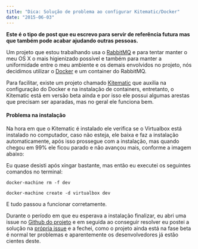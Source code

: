 ```yaml
---
title: "Dica: Solução de problema ao configurar Kitematic/Docker"
date: "2015-06-03"
---
```


**Este é o tipo de post que eu escrevo para servir de referência futura mas que também pode acabar ajudando outras
pessoas.**

Um projeto que estou trabalhando usa o [RabbitMQ](https://www.rabbitmq.com) e para tentar manter o meu OS X o mais
higienizado possível e também para manter a uniformidade entre o meu ambiente e os demais envolvidos no projeto, nós
decidimos utilizar o [Docker](https://www.docker.com/) e um container do RabbitMQ.

Para facilitar, existe um projeto chamado [Kitematic](https://kitematic.com/) que auxilia na configuração do Docker e na
instalação de containers, entretanto, o Kitematic está em versão beta ainda e por isso ele possui algumas arestas que
precisam ser aparadas, mas no geral ele funciona bem.

#### Problema na instalação

Na hora em que o Kitematic é instalado ele verifica se o Virtualbox está instalado no computador, caso não esteja, ele
baixa e faz a instalação automaticamente, após isso prossegue com a instalação, mas quando chegou em 99% ele ficou
parado e não avançou mais, conforme a imagem abaixo:

Eu quase desisti após xingar bastante, mas então eu executei os seguintes comandos no terminal:

    docker-machine rm -f dev

    docker-machine create -d virtualbox dev

E tudo passou a funcionar corretamente.

Durante o período em que eu esperava a instalação finalizar, eu abri uma issue
no [Github do projeto](https://github.com/kitematic/kitematic) e em seguida ao conseguir resolver eu postei a solução
na [própria issue](https://github.com/kitematic/kitematic/issues/585) e a fechei, como o projeto ainda está na fase beta
é normal ter problemas e aparentemente os desenvolvedores já estão cientes deste.
